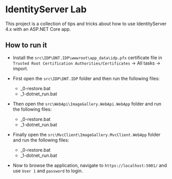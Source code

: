 IdentityServer Lab
==========================

This project is a collection of tips and tricks about how to use IdentityServer 4.x with an ASP.NET Core app.


How to run it
-------------

- Install the `src\IDP\DNT.IDP\wwwroot\app_data\idp.pfx` certificate file in `Trusted Root Certification Authorities/Certificates` -> All tasks -> import.
- First open the `src\IDP\DNT.IDP` folder and then run the following files:
  - _0-restore.bat
  - _1-dotnet_run.bat

- Then open the `src\WebApi\ImageGallery.WebApi.WebApp` folder and run the following files:
  - _0-restore.bat
  - _1-dotnet_run.bat

- Finally open the `src\MvcClient\ImageGallery.MvcClient.WebApp` folder and run the following files:
  - _0-restore.bat
  - _1-dotnet_run.bat

- Now to browse the application, navigate to `https://localhost:5001/` and use `User 1` and `password` to login.
